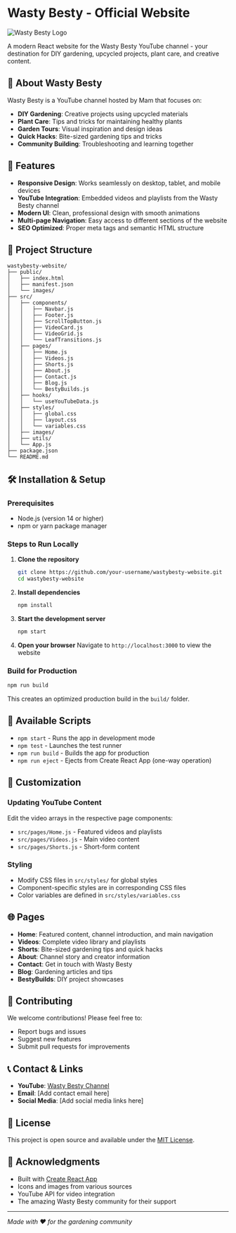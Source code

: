 # Wasty Besty - Official Website

![Wasty Besty Logo](https://yt3.googleusercontent.com/ytc/AIdro_kzc2V698OvpFqD4ojbU_HLMF-DRk8FMJ9aPuUESWYMYBQ=s160-c-k-c0x00ffffff-no-rj)

A modern React website for the Wasty Besty YouTube channel - your destination for DIY gardening, upcycled projects, plant care, and creative content.

## 🌱 About Wasty Besty

Wasty Besty is a YouTube channel hosted by Mam that focuses on:
- **DIY Gardening**: Creative projects using upcycled materials
- **Plant Care**: Tips and tricks for maintaining healthy plants
- **Garden Tours**: Visual inspiration and design ideas
- **Quick Hacks**: Bite-sized gardening tips and tricks
- **Community Building**: Troubleshooting and learning together

## 🚀 Features

- **Responsive Design**: Works seamlessly on desktop, tablet, and mobile devices
- **YouTube Integration**: Embedded videos and playlists from the Wasty Besty channel
- **Modern UI**: Clean, professional design with smooth animations
- **Multi-page Navigation**: Easy access to different sections of the website
- **SEO Optimized**: Proper meta tags and semantic HTML structure

## 📁 Project Structure

```
wastybesty-website/
├── public/
│   ├── index.html
│   ├── manifest.json
│   └── images/
├── src/
│   ├── components/
│   │   ├── Navbar.js
│   │   ├── Footer.js
│   │   ├── ScrollTopButton.js
│   │   ├── VideoCard.js
│   │   ├── VideoGrid.js
│   │   └── LeafTransitions.js
│   ├── pages/
│   │   ├── Home.js
│   │   ├── Videos.js
│   │   ├── Shorts.js
│   │   ├── About.js
│   │   ├── Contact.js
│   │   ├── Blog.js
│   │   └── BestyBuilds.js
│   ├── hooks/
│   │   └── useYouTubeData.js
│   ├── styles/
│   │   ├── global.css
│   │   ├── layout.css
│   │   └── variables.css
│   ├── images/
│   ├── utils/
│   └── App.js
├── package.json
└── README.md
```

## 🛠️ Installation & Setup

### Prerequisites
- Node.js (version 14 or higher)
- npm or yarn package manager

### Steps to Run Locally

1. **Clone the repository**
   ```bash
   git clone https://github.com/your-username/wastybesty-website.git
   cd wastybesty-website
   ```

2. **Install dependencies**
   ```bash
   npm install
   ```

3. **Start the development server**
   ```bash
   npm start
   ```

4. **Open your browser**
   Navigate to `http://localhost:3000` to view the website

### Build for Production

```bash
npm run build
```

This creates an optimized production build in the `build/` folder.

## 📄 Available Scripts

- `npm start` - Runs the app in development mode
- `npm test` - Launches the test runner
- `npm run build` - Builds the app for production
- `npm run eject` - Ejects from Create React App (one-way operation)

## 🎨 Customization

### Updating YouTube Content
Edit the video arrays in the respective page components:
- `src/pages/Home.js` - Featured videos and playlists
- `src/pages/Videos.js` - Main video content
- `src/pages/Shorts.js` - Short-form content

### Styling
- Modify CSS files in `src/styles/` for global styles
- Component-specific styles are in corresponding CSS files
- Color variables are defined in `src/styles/variables.css`

## 🌐 Pages

- **Home**: Featured content, channel introduction, and main navigation
- **Videos**: Complete video library and playlists
- **Shorts**: Bite-sized gardening tips and quick hacks
- **About**: Channel story and creator information
- **Contact**: Get in touch with Wasty Besty
- **Blog**: Gardening articles and tips
- **BestyBuilds**: DIY project showcases

## 🤝 Contributing

We welcome contributions! Please feel free to:
- Report bugs and issues
- Suggest new features
- Submit pull requests for improvements

## 📞 Contact & Links

- **YouTube**: [Wasty Besty Channel](https://www.youtube.com/@WastyBesty)
- **Email**: [Add contact email here]
- **Social Media**: [Add social media links here]

## 📜 License

This project is open source and available under the [MIT License](LICENSE).

## 🙏 Acknowledgments

- Built with [Create React App](https://create-react-app.dev/)
- Icons and images from various sources
- YouTube API for video integration
- The amazing Wasty Besty community for their support

---

*Made with ❤️ for the gardening community*
